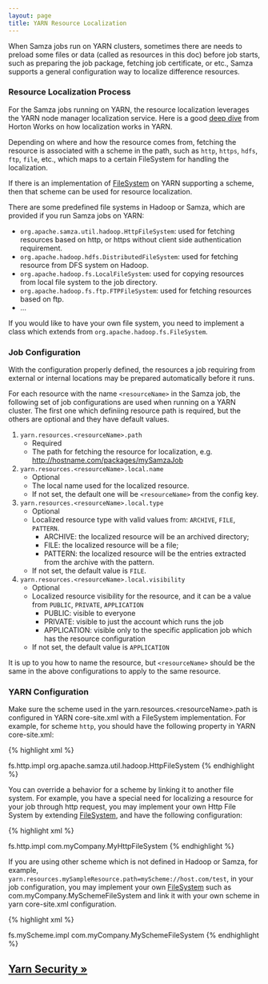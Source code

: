 ```yaml
---
layout: page
title: YARN Resource Localization
---
```

<!--
   Licensed to the Apache Software Foundation (ASF) under one or more
   contributor license agreements.  See the NOTICE file distributed with
   this work for additional information regarding copyright ownership.
   The ASF licenses this file to You under the Apache License, Version 2.0
   (the "License"); you may not use this file except in compliance with
   the License.  You may obtain a copy of the License at

       http://www.apache.org/licenses/LICENSE-2.0

   Unless required by applicable law or agreed to in writing, software
   distributed under the License is distributed on an "AS IS" BASIS,
   WITHOUT WARRANTIES OR CONDITIONS OF ANY KIND, either express or implied.
   See the License for the specific language governing permissions and
   limitations under the License.
-->

When Samza jobs run on YARN clusters, sometimes there are needs to preload some files or data (called as resources in this doc) before job starts, such as preparing the job package, fetching job certificate, or etc., Samza supports a general configuration way to localize difference resources.

### Resource Localization Process

For the Samza jobs running on YARN, the resource localization leverages the YARN node manager localization service. Here is a good [deep dive](https://hortonworks.com/blog/resource-localization-in-yarn-deep-dive/) from Horton Works on how localization works in YARN. 

Depending on where and how the resource comes from, fetching the resource is associated with a scheme in the path, such as `http`, `https`, `hdfs`, `ftp`, `file`, etc., which maps to a certain FileSystem for handling the localization. 

If there is an implementation of [FileSystem](https://hadoop.apache.org/docs/stable/api/index.html?org/apache/hadoop/fs/FileSystem.html) on YARN supporting a scheme, then that scheme can be used for resource localization. 

There are some predefined file systems in Hadoop or Samza, which are provided if you run Samza jobs on YARN:

* `org.apache.samza.util.hadoop.HttpFileSystem`: used for fetching resources based on http, or https without client side authentication requirement.
* `org.apache.hadoop.hdfs.DistributedFileSystem`: used for fetching resource from DFS system on Hadoop.
* `org.apache.hadoop.fs.LocalFileSystem`: used for copying resources from local file system to the job directory.
* `org.apache.hadoop.fs.ftp.FTPFileSystem`: used for fetching resources based on ftp.
* ...

If you would like to have your own file system, you need to implement a class which extends from `org.apache.hadoop.fs.FileSystem`. 

### Job Configuration
With the configuration properly defined, the resources a job requiring from external or internal locations may be prepared automatically before it runs.

For each resource with the name `<resourceName>` in the Samza job, the following set of job configurations are used when running on a YARN cluster. The first one which definiing resource path is required, but the others are optional and they have default values.

1. `yarn.resources.<resourceName>.path`
    * Required
    * The path for fetching the resource for localization, e.g. http://hostname.com/packages/mySamzaJob
2. `yarn.resources.<resourceName>.local.name`
    * Optional 
    * The local name used for the localized resource.
    * If not set, the default one will be `<resourceName>` from the config key.
3. `yarn.resources.<resourceName>.local.type`
    * Optional 
    * Localized resource type with valid values from: `ARCHIVE`, `FILE`, `PATTERN`.
        * ARCHIVE: the localized resource will be an archived directory;
        * FILE: the localized resource will be a file;
        * PATTERN: the localized resource will be the entries extracted from the archive with the pattern.
    * If not set, the default value is `FILE`.
4. `yarn.resources.<resourceName>.local.visibility`
    * Optional
    * Localized resource visibility for the resource, and it can be a value from `PUBLIC`, `PRIVATE`, `APPLICATION`
        * PUBLIC: visible to everyone 
        * PRIVATE: visible to just the account which runs the job
        * APPLICATION: visible only to the specific application job which has the resource configuration
    * If not set, the default value is `APPLICATION`

It is up to you how to name the resource, but `<resourceName>` should be the same in the above configurations to apply to the same resource. 

### YARN Configuration
Make sure the scheme used in the yarn.resources.&lt;resourceName&gt;.path is configured in YARN core-site.xml with a FileSystem implementation. For example, for scheme `http`, you should have the following property in YARN core-site.xml:

{% highlight xml %}
<?xml-stylesheet type="text/xsl" href="configuration.xsl"?>
<configuration>
    <property>
      <name>fs.http.impl</name>
      <value>org.apache.samza.util.hadoop.HttpFileSystem</value>
    </property>
</configuration>
{% endhighlight %}

You can override a behavior for a scheme by linking it to another file system. For example, you have a special need for localizing a resource for your job through http request, you may implement your own Http File System by extending [FileSystem](https://hadoop.apache.org/docs/stable/api/index.html?org/apache/hadoop/fs/FileSystem.html), and have the following configuration:

{% highlight xml %}
<?xml-stylesheet type="text/xsl" href="configuration.xsl"?>
<configuration>
    <property>
      <name>fs.http.impl</name>
      <value>com.myCompany.MyHttpFileSystem</value>
    </property>
</configuration>
{% endhighlight %}

If you are using other scheme which is not defined in Hadoop or Samza, for example, `yarn.resources.mySampleResource.path=myScheme://host.com/test`, in your job configuration, you may implement your own [FileSystem](https://hadoop.apache.org/docs/stable/api/index.html?org/apache/hadoop/fs/FileSystem.html) such as com.myCompany.MySchemeFileSystem and link it with your own scheme in yarn core-site.xml configuration.

{% highlight xml %}
<?xml-stylesheet type="text/xsl" href="configuration.xsl"?>
<configuration>
    <property>
      <name>fs.myScheme.impl</name>
      <value>com.myCompany.MySchemeFileSystem</value>
    </property>
</configuration>
{% endhighlight %}

## [Yarn Security &raquo;](../yarn/yarn-security.html)
